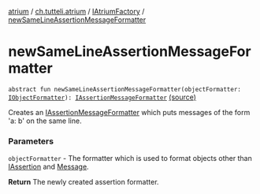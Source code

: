 [atrium](../../index.md) / [ch.tutteli.atrium](../index.md) / [IAtriumFactory](index.md) / [newSameLineAssertionMessageFormatter](.)

# newSameLineAssertionMessageFormatter

`abstract fun newSameLineAssertionMessageFormatter(objectFormatter: `[`IObjectFormatter`](../../ch.tutteli.atrium.reporting/-i-object-formatter/index.md)`): `[`IAssertionMessageFormatter`](../../ch.tutteli.atrium.reporting/-i-assertion-message-formatter/index.md) [(source)](https://github.com/robstoll/atrium/tree/master/atrium-api/src/main/kotlin/ch/tutteli/atrium/IAtriumFactory.kt#L171)

Creates an [IAssertionMessageFormatter](../../ch.tutteli.atrium.reporting/-i-assertion-message-formatter/index.md) which puts messages of the form 'a: b' on the same line.

### Parameters

`objectFormatter` - The formatter which is used to format objects other than [IAssertion](../../ch.tutteli.atrium.assertions/-i-assertion/index.md) and [Message](#).

**Return**
The newly created assertion formatter.


